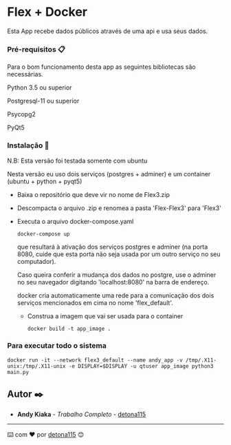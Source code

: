 # Flex + Docker

Esta App recebe dados públicos através de uma api e usa seus dados.

### Pré-requisitos 📋

Para o bom funcionamento desta app as seguintes bibliotecas são necessárias.

Python 3.5 ou superior

Postgresql-11 ou superior

Psycopg2

PyQt5

### Instalação 🔧

N.B: Esta versão foi testada somente com ubuntu
   
  Nesta versão eu uso dois serviços (postgres + adminer) e um container (ubuntu + python + pyqt5)
  
  - Baixa o repositório que deve vir no nome de Flex3.zip 
  - Descompacta o arquivo .zip e renomea a pasta 'Flex-Flex3' para 'Flex3'
  - Executa o arquivo docker-compose.yaml
    ```
    docker-compose up
    ```
    que resultará à ativação dos serviços postgres e adminer (na porta 8080, cuide que esta porta não seja usada por um outro serviço no seu computador).
    
    Caso queira conferir a mudança dos dados no postgre, use o adminer no seu navegador digitando 'localhost:8080' na barra de endereço.
    
    docker cria automaticamente uma rede para a comunicação dos dois serviços mencionados em cima no nome 'flex_default'.
    
    - Construa a imagem que vai ser usada para o container
      ```
      docker build -t app_image .
      ```
    
    
### Para executar todo o sistema

```
docker run -it --network flex3_default --name andy_app -v /tmp/.X11-unix:/tmp/.X11-unix -e DISPLAY=$DISPLAY -u qtuser app_image python3 main.py
```

## Autor ✒️

* **Andy Kiaka** - *Trabalho Completo* - [detona115](https://github.com/detona115)

---
⌨️ com ❤️ por [detona115](https://github.com/detona115) 😊


